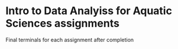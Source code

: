 # Intro to Data Analyiss for Aquatic Sciences assignments
Final terminals for each assignment after completion
